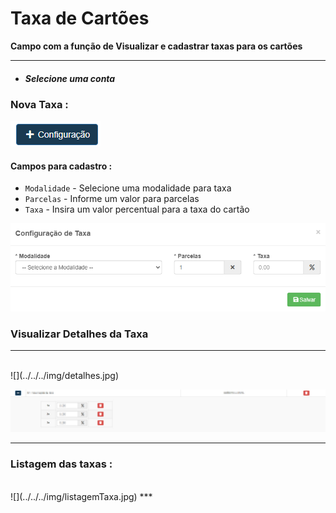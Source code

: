 # Taxa de Cartões
**Campo com a função de Visualizar e cadastrar taxas para os cartões**
***

* ##### **Selecione uma conta**

### Nova Taxa :

![](../../../img/novaTaxa.png)

#### **Campos para cadastro :**

* `Modalidade` - Selecione uma modalidade para taxa
* `Parcelas` - Informe um valor para parcelas
* `Taxa` - Insira um valor percentual para a taxa do cartão

![](../../../img/configuracaoDeTaxa.png)

### Visualizar Detalhes da Taxa
***
<br>
![](../../../img/detalhes.jpg)

![](../../../img/vizuDetalhes.jpg)
***

### **Listagem das taxas :**
<br>
![](../../../img/listagemTaxa.jpg)
***